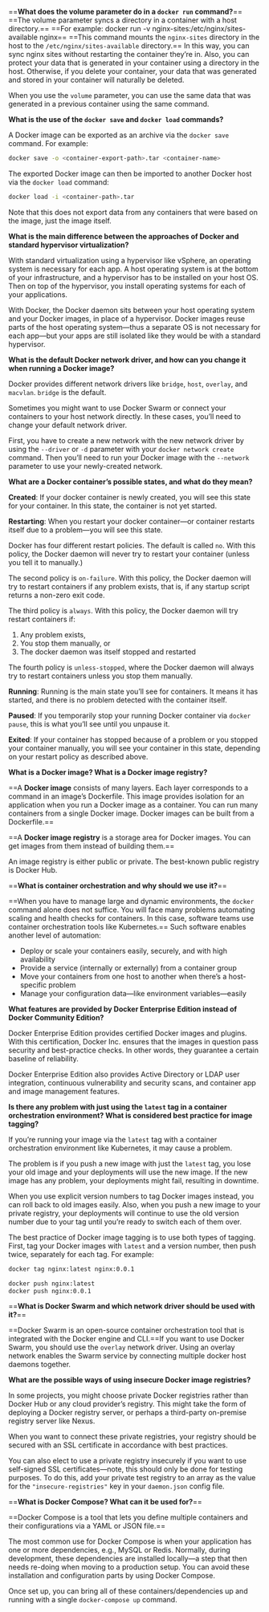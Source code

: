 ==**What does the volume parameter do in a `docker run` command?**==
==The volume parameter syncs a directory in a container with a host directory.==
==For example: docker run -v nginx-sites:/etc/nginx/sites-available nginx==
==This command mounts the `nginx-sites` directory in the host to the `/etc/nginx/sites-available` directory.== In this way, you can sync nginx sites without restarting the container they’re in. Also, you can protect your data that is generated in your container using a directory in the host. Otherwise, if you delete your container, your data that was generated and stored in your container will naturally be deleted.

When you use the `volume` parameter, you can use the same data that was generated in a previous container using the same command.

**What is the use of the `docker save` and `docker load` commands?**

A Docker image can be exported as an archive via the `docker save` command. For example:

```sh
docker save -o <container-export-path>.tar <container-name>
```

The exported Docker image can then be imported to another Docker host via the `docker load` command:

```sh
docker load -i <container-path>.tar
```

Note that this does not export data from any containers that were based on the image, just the image itself.

**What is the main difference between the approaches of Docker and standard hypervisor virtualization?**

With standard virtualization using a hypervisor like vSphere, an operating system is necessary for each app. A host operating system is at the bottom of your infrastructure, and a hypervisor has to be installed on your host OS. Then on top of the hypervisor, you install operating systems for each of your applications.

With Docker, the Docker daemon sits between your host operating system and your Docker images, in place of a hypervisor. Docker images reuse parts of the host operating system—thus a separate OS is not necessary for each app—but your apps are still isolated like they would be with a standard hypervisor.

**What is the default Docker network driver, and how can you change it when running a Docker image?**

Docker provides different network drivers like `bridge`, `host`, `overlay`, and `macvlan`. `bridge` is the default.

Sometimes you might want to use Docker Swarm or connect your containers to your host network directly. In these cases, you’ll need to change your default network driver.

First, you have to create a new network with the new network driver by using the `--driver` or `-d` parameter with your `docker network create` command. Then you’ll need to run your Docker image with the `--network` parameter to use your newly-created network.

**What are a Docker container’s possible states, and what do they mean?**

**Created**: If your docker container is newly created, you will see this state for your container. In this state, the container is not yet started.

**Restarting**: When you restart your docker container—or container restarts itself due to a problem—you will see this state.

Docker has four different restart policies. The default is called `no`. With this policy, the Docker daemon will never try to restart your container (unless you tell it to manually.)

The second policy is `on-failure`. With this policy, the Docker daemon will try to restart containers if any problem exists, that is, if any startup script returns a non-zero exit code.

The third policy is `always`. With this policy, the Docker daemon will try restart containers if:

1. Any problem exists,
2. You stop them manually, or
3. The docker daemon was itself stopped and restarted

The fourth policy is `unless-stopped`, where the Docker daemon will always try to restart containers unless you stop them manually.

**Running**: Running is the main state you’ll see for containers. It means it has started, and there is no problem detected with the container itself.

**Paused**: If you temporarily stop your running Docker container via `docker pause`, this is what you’ll see until you unpause it.

**Exited**: If your container has stopped because of a problem or you stopped your container manually, you will see your container in this state, depending on your restart policy as described above.

**What is a Docker image? What is a Docker image registry?**

==A **Docker image** consists of many layers. Each layer corresponds to a command in an image’s Dockerfile. This image provides isolation for an application when you run a Docker image as a container. You can run many containers from a single Docker image. Docker images can be built from a Dockerfile.==

==A **Docker image registry** is a storage area for Docker images. You can get images from them instead of building them.==

An image registry is either public or private. The best-known public registry is Docker Hub.

==**What is container orchestration and why should we use it?**==

==When you have to manage large and dynamic environments, the `docker` command alone does not suffice. You will face many problems automating scaling and health checks for containers. In this case, software teams use container orchestration tools like Kubernetes.== Such software enables another level of automation:

- Deploy or scale your containers easily, securely, and with high availability
- Provide a service (internally or externally) from a container group
- Move your containers from one host to another when there’s a host-specific problem
- Manage your configuration data—like environment variables—easily

**What features are provided by Docker Enterprise Edition instead of Docker Community Edition?**

Docker Enterprise Edition provides certified Docker images and plugins. With this certification, Docker Inc. ensures that the images in question pass security and best-practice checks. In other words, they guarantee a certain baseline of reliability.

Docker Enterprise Edition also provides Active Directory or LDAP user integration, continuous vulnerability and security scans, and container app and image management features.

**Is there any problem with just using the `latest` tag in a container orchestration environment? What is considered best practice for image tagging?**

If you’re running your image via the `latest` tag with a container orchestration environment like Kubernetes, it may cause a problem.

The problem is if you push a new image with just the `latest` tag, you lose your old image and your deployments will use the new image. If the new image has any problem, your deployments might fail, resulting in downtime.

When you use explicit version numbers to tag Docker images instead, you can roll back to old images easily. Also, when you push a new image to your private registry, your deployments will continue to use the old version number due to your tag until you’re ready to switch each of them over.

The best practice of Docker image tagging is to use both types of tagging. First, tag your Docker images with `latest` and a version number, then push twice, separately for each tag. For example:

```sh
docker tag nginx:latest nginx:0.0.1

docker push nginx:latest
docker push nginx:0.0.1
```

==**What is Docker Swarm and which network driver should be used with it?**==

==Docker Swarm is an open-source container orchestration tool that is integrated with the Docker engine and CLI.==If you want to use Docker Swarm, you should use the `overlay` network driver. Using an overlay network enables the Swarm service by connecting multiple docker host daemons together.

**What are the possible ways of using insecure Docker image registries?**

In some projects, you might choose private Docker registries rather than Docker Hub or any cloud provider’s registry. This might take the form of deploying a Docker registry server, or perhaps a third-party on-premise registry server like Nexus.

When you want to connect these private registries, your registry should be secured with an SSL certificate in accordance with best practices.

You can also elect to use a private registry insecurely if you want to use self-signed SSL certificates—note, this should only be done for testing purposes. To do this, add your private test registry to an array as the value for the `"insecure-registries"` key in your `daemon.json` config file.

==**What is Docker Compose? What can it be used for?**==

==Docker Compose is a tool that lets you define multiple containers and their configurations via a YAML or JSON file.==

The most common use for Docker Compose is when your application has one or more dependencies, e.g., MySQL or Redis. Normally, during development, these dependencies are installed locally—a step that then needs re-doing when moving to a production setup. You can avoid these installation and configuration parts by using Docker Compose.

Once set up, you can bring all of these containers/dependencies up and running with a single `docker-compose up` command.